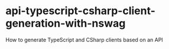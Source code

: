 # api-typescript-csharp-client-generation-with-nswag
How to generate TypeScript and CSharp clients based on an API
